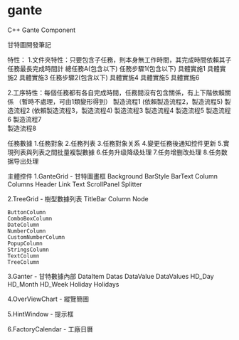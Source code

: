 gante
=====

C++ Gante Component

甘特圖開發筆記


特性：
1.文件夾特性：只要包含子任務，則本身無工作時間，其完成時間依賴其子任務最長完成時間計
    總任務A(包含以下)
        任務步驟1(包含以下)
            具體實施1
            具體實施2
            具體實施3
        任務步驟2(包含以下)
            具體實施4
            具體實施5
            具體實施6            


2.工序特性：每個任務都有各自完成時間，任務間沒有包含關係，有上下階依賴關係 （暫時不處理，可由1類變形得到）
    製造流程1 (依賴製造流程2，製造流程5)
        製造流程2 (依賴製造流程3，製造流程4)
            製造流程3
            製造流程4
        製造流程5
            製造流程6
                製造流程7    
            製造流程8


任務數據
1.任務對象
2.任務列表
3.任務對象关系
4.變更任務後通知控件更新
5.實現列表與列表之間批量複製數據
6.任务升级降级处理
7.任务增删改处理
8.任务数据导出处理


主體控件
1.GanteGrid - 甘特圖畫框
    Background
    BarStyle
    BarText
    Column
    Columns
    Header
    Link
    Text
    ScrollPanel
    Splitter
    
2.TreeGrid - 樹型數據列表
    TitleBar
    Column
    Node
    
    ButtonColumn
    ComboBoxColumn
    DateColumn
    NumberColumn
    CustomNumberColumn
    PopupColumn
    StringsColumn
    TextColumn
    TreeColumn    
    
3.Ganter    -   甘特數據內部
    DataItem
    Datas
    DataValue
    DataValues
    HD_Day
    HD_Month
    HD_Week
    Holiday
    Holidays
    
4.OverViewChart  - 縱覽簡圖

5.HintWindow    - 提示框

6.FactoryCalendar   - 工廠日曆
    
    



